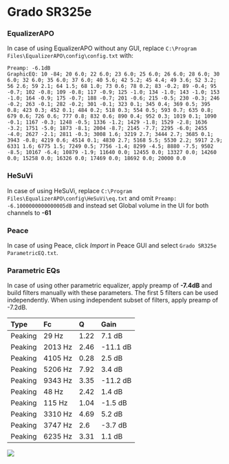 # Grado SR325e

### EqualizerAPO
In case of using EqualizerAPO without any GUI, replace `C:\Program Files\EqualizerAPO\config\config.txt`
with:
```
Preamp: -6.1dB
GraphicEQ: 10 -84; 20 6.0; 22 6.0; 23 6.0; 25 6.0; 26 6.0; 28 6.0; 30 6.0; 32 6.0; 35 6.0; 37 6.0; 40 5.6; 42 5.2; 45 4.4; 49 3.6; 52 3.2; 56 2.6; 59 2.1; 64 1.5; 68 1.0; 73 0.6; 78 0.2; 83 -0.2; 89 -0.4; 95 -0.7; 102 -0.8; 109 -0.8; 117 -0.9; 125 -1.0; 134 -1.0; 143 -1.0; 153 -1.0; 164 -0.9; 175 -0.7; 188 -0.7; 201 -0.6; 215 -0.5; 230 -0.3; 246 -0.2; 263 -0.1; 282 -0.2; 301 -0.1; 323 0.1; 345 0.4; 369 0.5; 395 0.8; 423 0.3; 452 0.1; 484 0.2; 518 0.3; 554 0.5; 593 0.7; 635 0.8; 679 0.6; 726 0.6; 777 0.8; 832 0.6; 890 0.4; 952 0.3; 1019 0.1; 1090 -0.1; 1167 -0.3; 1248 -0.5; 1336 -1.2; 1429 -1.8; 1529 -2.8; 1636 -3.2; 1751 -5.0; 1873 -8.1; 2004 -8.7; 2145 -7.7; 2295 -6.0; 2455 -4.0; 2627 -2.1; 2811 -0.3; 3008 1.6; 3219 2.7; 3444 2.7; 3685 0.1; 3943 -0.8; 4219 0.6; 4514 0.1; 4830 2.7; 5168 5.5; 5530 2.2; 5917 2.9; 6331 1.6; 6775 1.5; 7249 0.5; 7756 -1.4; 8299 -4.5; 8880 -7.5; 9502 -8.5; 10167 -6.4; 10879 -1.9; 11640 0.0; 12455 0.0; 13327 0.0; 14260 0.0; 15258 0.0; 16326 0.0; 17469 0.0; 18692 0.0; 20000 0.0
```

### HeSuVi
In case of using HeSuVi, replace `C:\Program Files\EqualizerAPO\config\HeSuVi\eq.txt` and omit `Preamp:
-6.1000000000000005dB` and instead set Global volume in the UI for both channels to **-61**

### Peace
In case of using Peace, click *Import* in Peace GUI and select `Grado SR325e ParametricEQ.txt`.

### Parametric EQs
In case of using other parametric equalizer, apply preamp of **-7.4dB** and build filters manually
with these parameters. The first 5 filters can be used independently.
When using independent subset of filters, apply preamp of -7.2dB.

| Type    | Fc      |    Q | Gain     |
|:--------|:--------|:-----|:---------|
| Peaking | 29 Hz   | 1.22 | 7.1 dB   |
| Peaking | 2013 Hz | 2.46 | -11.1 dB |
| Peaking | 4105 Hz | 0.28 | 2.5 dB   |
| Peaking | 5206 Hz | 7.92 | 3.4 dB   |
| Peaking | 9343 Hz | 3.35 | -11.2 dB |
| Peaking | 48 Hz   | 2.42 | 1.4 dB   |
| Peaking | 115 Hz  | 1.04 | -1.5 dB  |
| Peaking | 3310 Hz | 4.69 | 5.2 dB   |
| Peaking | 3747 Hz | 2.6  | -3.7 dB  |
| Peaking | 6235 Hz | 3.31 | 1.1 dB   |

![](https://raw.githubusercontent.com/jaakkopasanen/AutoEq/master/results/innerfidelity/sbaf-serious/Grado%20SR325e/Grado%20SR325e.png)